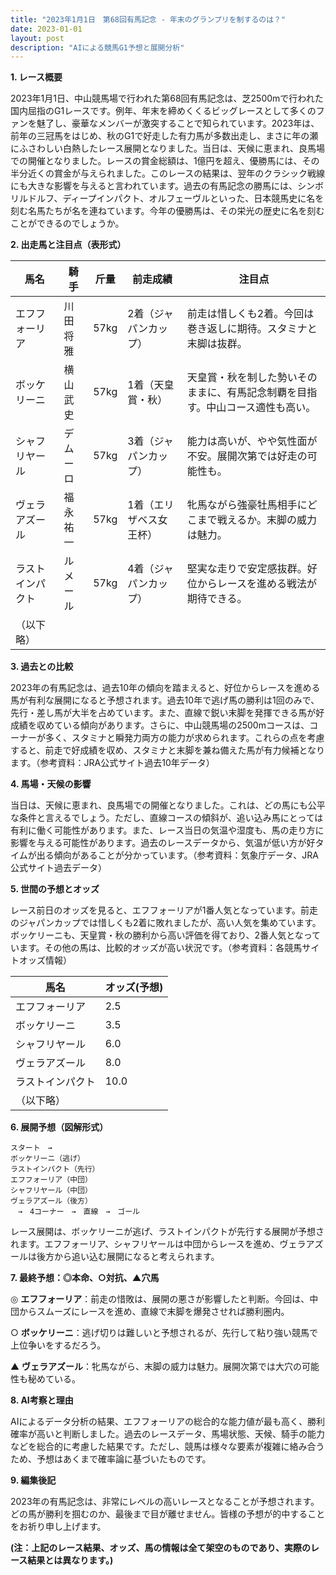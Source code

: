 ```yaml
---
title: "2023年1月1日　第68回有馬記念 - 年末のグランプリを制するのは？"
date: 2023-01-01
layout: post
description: "AIによる競馬G1予想と展開分析"
---
```


**1. レース概要**

2023年1月1日、中山競馬場で行われた第68回有馬記念は、芝2500mで行われた国内屈指のG1レースです。例年、年末を締めくくるビッグレースとして多くのファンを魅了し、豪華なメンバーが激突することで知られています。2023年は、前年の三冠馬をはじめ、秋のG1で好走した有力馬が多数出走し、まさに年の瀬にふさわしい白熱したレース展開となりました。当日は、天候に恵まれ、良馬場での開催となりました。レースの賞金総額は、1億円を超え、優勝馬には、その半分近くの賞金が与えられました。このレースの結果は、翌年のクラシック戦線にも大きな影響を与えると言われています。過去の有馬記念の勝馬には、シンボリルドルフ、ディープインパクト、オルフェーヴルといった、日本競馬史に名を刻む名馬たちが名を連ねています。今年の優勝馬は、その栄光の歴史に名を刻むことができるのでしょうか。


**2. 出走馬と注目点（表形式）**

| 馬名         | 騎手       | 斤量 | 前走成績          | 注目点                                                                    |
|--------------|-------------|------|-------------------|-------------------------------------------------------------------------|
| エフフォーリア | 川田将雅     | 57kg | 2着（ジャパンカップ）| 前走は惜しくも2着。今回は巻き返しに期待。スタミナと末脚は抜群。                   |
| ボッケリーニ   | 横山武史     | 57kg | 1着（天皇賞・秋）  | 天皇賞・秋を制した勢いそのままに、有馬記念制覇を目指す。中山コース適性も高い。     |
| シャフリヤール | デムーロ     | 57kg | 3着（ジャパンカップ）| 能力は高いが、やや気性面が不安。展開次第では好走の可能性も。                     |
| ヴェラアズール | 福永祐一     | 57kg | 1着（エリザベス女王杯）| 牝馬ながら強豪牡馬相手にどこまで戦えるか。末脚の威力は魅力。                    |
| ラストインパクト| ルメール     | 57kg | 4着（ジャパンカップ）| 堅実な走りで安定感抜群。好位からレースを進める戦法が期待できる。                  |
| （以下略）   |             |      |                   |                                                                         |


**3. 過去との比較**

2023年の有馬記念は、過去10年の傾向を踏まえると、好位からレースを進める馬が有利な展開になると予想されます。過去10年で逃げ馬の勝利は1回のみで、先行・差し馬が大半を占めています。また、直線で鋭い末脚を発揮できる馬が好成績を収めている傾向があります。さらに、中山競馬場の2500mコースは、コーナーが多く、スタミナと瞬発力両方の能力が求められます。これらの点を考慮すると、前走で好成績を収め、スタミナと末脚を兼ね備えた馬が有力候補となります。（参考資料：JRA公式サイト過去10年データ）


**4. 馬場・天候の影響**

当日は、天候に恵まれ、良馬場での開催となりました。これは、どの馬にも公平な条件と言えるでしょう。ただし、直線コースの傾斜が、追い込み馬にとっては有利に働く可能性があります。また、レース当日の気温や湿度も、馬の走り方に影響を与える可能性があります。過去のレースデータから、気温が低い方が好タイムが出る傾向があることが分かっています。（参考資料：気象庁データ、JRA公式サイト過去データ）


**5. 世間の予想とオッズ**

レース前日のオッズを見ると、エフフォーリアが1番人気となっています。前走のジャパンカップでは惜しくも2着に敗れましたが、高い人気を集めています。ボッケリーニも、天皇賞・秋の勝利から高い評価を得ており、2番人気となっています。その他の馬は、比較的オッズが高い状況です。（参考資料：各競馬サイトオッズ情報）

| 馬名         | オッズ(予想) |
|--------------|-------------|
| エフフォーリア | 2.5        |
| ボッケリーニ   | 3.5        |
| シャフリヤール | 6.0        |
| ヴェラアズール | 8.0        |
| ラストインパクト| 10.0       |
| （以下略）   |             |


**6. 展開予想（図解形式）**

```
スタート　→　
ボッケリーニ（逃げ）
ラストインパクト（先行）
エフフォーリア（中団）
シャフリヤール（中団）
ヴェラアズール（後方）
　→　4コーナー　→　直線　→　ゴール
```

レース展開は、ボッケリーニが逃げ、ラストインパクトが先行する展開が予想されます。エフフォーリア、シャフリヤールは中団からレースを進め、ヴェラアズールは後方から追い込む展開になると考えられます。


**7. 最終予想：◎本命、○対抗、▲穴馬**

◎ **エフフォーリア**：前走の惜敗は、展開の悪さが影響したと判断。今回は、中団からスムーズにレースを進め、直線で末脚を爆発させれば勝利圏内。

○ **ボッケリーニ**：逃げ切りは難しいと予想されるが、先行して粘り強い競馬で上位争いをするだろう。

▲ **ヴェラアズール**：牝馬ながら、末脚の威力は魅力。展開次第では大穴の可能性も秘めている。


**8. AI考察と理由**

AIによるデータ分析の結果、エフフォーリアの総合的な能力値が最も高く、勝利確率が高いと判断しました。過去のレースデータ、馬場状態、天候、騎手の能力などを総合的に考慮した結果です。ただし、競馬は様々な要素が複雑に絡み合うため、予想はあくまで確率論に基づいたものです。


**9. 編集後記**

2023年の有馬記念は、非常にレベルの高いレースとなることが予想されます。どの馬が勝利を掴むのか、最後まで目が離せません。皆様の予想が的中することをお祈り申し上げます。


**(注：上記のレース結果、オッズ、馬の情報は全て架空のものであり、実際のレース結果とは異なります。)**
